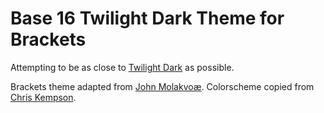 Base 16 Twilight Dark Theme for Brackets
============================

Attempting to be as close to [Twilight Dark](http://chriskempson.github.io/base16/#twilight) as possible.

Brackets theme adapted from [John Molakvoæ](https://github.com/skjnldsv/default-dark).
Colorscheme copied from [Chris Kempson](http://chriskempson.com).
